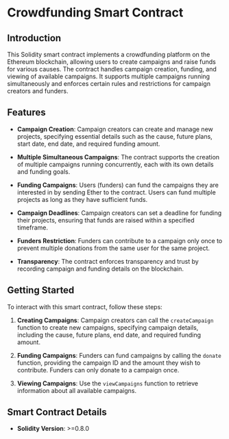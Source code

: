 # Crowdfunding Smart Contract

## Introduction

This Solidity smart contract implements a crowdfunding platform on the Ethereum blockchain, allowing users to create campaigns and raise funds for various causes. The contract handles campaign creation, funding, and viewing of available campaigns. It supports multiple campaigns running simultaneously and enforces certain rules and restrictions for campaign creators and funders.

## Features

- **Campaign Creation**: Campaign creators can create and manage new projects, specifying essential details such as the cause, future plans, start date, end date, and required funding amount.

- **Multiple Simultaneous Campaigns**: The contract supports the creation of multiple campaigns running concurrently, each with its own details and funding goals.

- **Funding Campaigns**: Users (funders) can fund the campaigns they are interested in by sending Ether to the contract. Users can fund multiple projects as long as they have sufficient funds.

- **Campaign Deadlines**: Campaign creators can set a deadline for funding their projects, ensuring that funds are raised within a specified timeframe.

- **Funders Restriction**: Funders can contribute to a campaign only once to prevent multiple donations from the same user for the same project.

- **Transparency**: The contract enforces transparency and trust by recording campaign and funding details on the blockchain.

## Getting Started

To interact with this smart contract, follow these steps:

1. **Creating Campaigns**: Campaign creators can call the `createCampaign` function to create new campaigns, specifying campaign details, including the cause, future plans, end date, and required funding amount.

2. **Funding Campaigns**: Funders can fund campaigns by calling the `donate` function, providing the campaign ID and the amount they wish to contribute. Funders can only donate to a campaign once.

3. **Viewing Campaigns**: Use the `viewCampaigns` function to retrieve information about all available campaigns.

## Smart Contract Details

- **Solidity Version**: >=0.8.0

